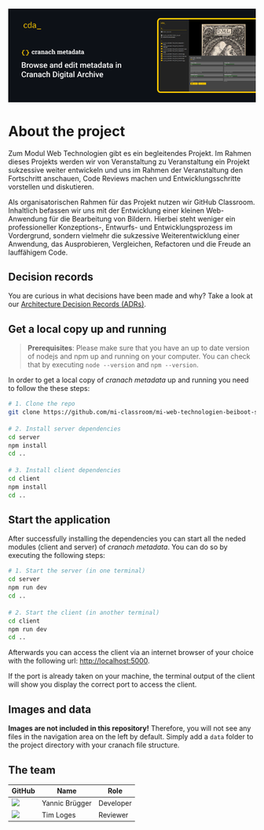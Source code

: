 ![cda; cranach editor; browse and edit metadata in Cranach Digital Archive](/header.png)

# About the project

Zum Modul Web Technologien gibt es ein begleitendes Projekt. Im Rahmen dieses Projekts werden wir von Veranstaltung zu Veranstaltung ein Projekt sukzessive weiter entwickeln und uns im Rahmen der Veranstaltung den Fortschritt anschauen, Code Reviews machen und Entwicklungsschritte vorstellen und diskutieren.

Als organisatorischen Rahmen für das Projekt nutzen wir GitHub Classroom. Inhaltlich befassen wir uns mit der Entwicklung einer kleinen Web-Anwendung für die Bearbeitung von Bildern. Hierbei steht weniger ein professioneller Konzeptions-, Entwurfs- und Entwicklungsprozess im Vordergrund, sondern vielmehr die sukzessive Weiterentwicklung einer Anwendung, das Ausprobieren, Vergleichen, Refactoren und die Freude an lauffähigem Code.

## Decision records
You are curious in what decisions have been made and why? Take a look at our [Architecture Decision Records (ADRs)](/adr/README.md). 

## Get a local copy up and running

> **Prerequisites**: Please make sure that you have an up to date version of nodejs and npm up and running on your computer. You can check that by executing ``node --version`` and ``npm --version``.

In order to get a local copy of *cranach metadata* up and running you need to follow the these steps:

```bash
# 1. Clone the repo
git clone https://github.com/mi-classroom/mi-web-technologien-beiboot-ss2021-yannic-bruegger.git <target-directory>

# 2. Install server dependencies
cd server
npm install
cd ..

# 3. Install client dependencies
cd client
npm install
cd ..
```

## Start the application
After successfully installing the dependencies you can start all the neded modules (client and server) of *cranach metadata*. You can do so by executing the following steps:
```bash
# 1. Start the server (in one terminal)
cd server
npm run dev
cd ..

# 2. Start the client (in another terminal)
cd client
npm run dev
cd ..
```
Afterwards you can access the client via an internet browser of your choice with the following url: [http://localhost:5000](http://localhost:5000).

If the port is already taken on your machine, the terminal output of the client will show you display the correct port to access the client.
## Images and data

**Images are not included in this repository!** Therefore, you will not see any files in the navigation area on the left by default. Simply add a ``data`` folder to the project directory with your cranach file structure.

## The team
| GitHub | Name | Role |
|-|-|-|
|<a href="https://github.com/yannic-bruegger"><img src="https://avatars.githubusercontent.com/u/36576062?v=4" width="40"></a>| Yannic Brügger | Developer
|<a href="https://github.com/WasMachenSachen"><img src="https://avatars.githubusercontent.com/u/24228449?v=4" width="40"></a>| Tim Loges | Reviewer
